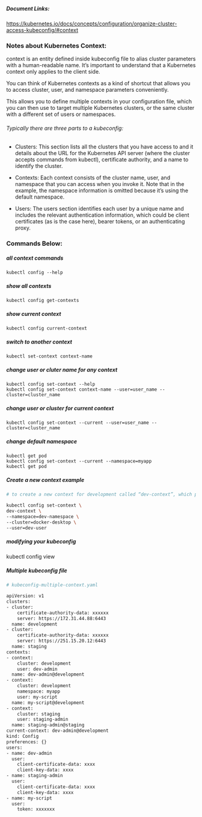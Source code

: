  ##### Document Links:
 https://kubernetes.io/docs/concepts/configuration/organize-cluster-access-kubeconfig/#context

 ### Notes about Kubernetes Context:
 context is an entity defined inside kubeconfig file to alias cluster parameters with a human-readable name. It’s important to understand that a Kubernetes context only applies to the client side.

 You can think of Kubernetes contexts as a kind of shortcut that allows you to access cluster, user, and namespace parameters conveniently.

 This allows you to define multiple contexts in your configuration file, which you can then use to target multiple Kubernetes clusters, or the same cluster with a different set of users or namespaces.

 ###### Typically there are three parts to a kubeconfig:
- Clusters: This section lists all the clusters that you have access to and it details about the URL for the Kubernetes API server (where the cluster accepts commands from kubectl), certificate authority, and a name to identify the cluster.

- Contexts: Each context consists of the cluster name, user, and namespace that you can access when you invoke it. Note that in the example, the namespace information is omitted because it’s using the default namespace.

- Users: The users section identifies each user by a unique name and includes the relevant authentication information, which could be client certificates (as is the case here), bearer tokens, or an authenticating proxy.

 ####

 ### Commands Below:

 ##### all context commands
    kubectl config --help

##### show all contexts
    kubectl config get-contexts

##### show current context
    kubectl config current-context

##### switch to another context
    kubectl set-context context-name

##### change user or cluter name for any context
    kubectl config set-context --help
    kubectl config set-context context-name --user=user_name --cluster=cluster_name

##### change user or cluster for current context
    kubectl config set-context --current --user=user_name --cluster=cluster_name

##### change default namespace
    kubectl get pod
    kubectl config set-context --current --namespace=myapp
    kubectl get pod

##### Create a new context example

``````sh
# to create a new context for development called “dev-context”, which points to the namespace “dev-namespace”, and the user “dev-user”

kubectl config set-context \
dev-context \
--namespace=dev-namespace \
--cluster=docker-desktop \
--user=dev-user

``````

##### modifying your kubeconfig
kubectl config view

##### Multiple kubeconfig file 

````sh
# kubeconfig-multiple-context.yaml

apiVersion: v1
clusters:
- cluster:
    certificate-authority-data: xxxxxx
    server: https://172.31.44.88:6443
  name: development
- cluster:
    certificate-authority-data: xxxxxx
    server: https://251.15.20.12:6443
  name: staging  
contexts:
- context:
    cluster: development
    user: dev-admin
  name: dev-admin@development
- context:
    cluster: development
    namespace: myapp
    user: my-script
  name: my-script@development
- context:
    cluster: staging
    user: staging-admin
  name: staging-admin@staging
current-context: dev-admin@development
kind: Config
preferences: {}
users:
- name: dev-admin
  user:
    client-certificate-data: xxxx
    client-key-data: xxxx
- name: staging-admin
  user:
    client-certificate-data: xxxx
    client-key-data: xxxx 
- name: my-script
  user:
    token: xxxxxxx

````
